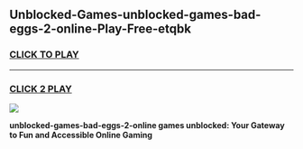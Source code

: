 
## Unblocked-Games-unblocked-games-bad-eggs-2-online-Play-Free-etqbk
<h3>
<a href="https://premium76.site?title=unblocked-games-bad-eggs-2-online&ref=22A">CLICK TO PLAY</a></h3>
<hr>

<h3>
<a href="https://premium76.site?title=unblocked-games-bad-eggs-2-online&ref=22A">CLICK 2 PLAY</a>
  
</h3>

<a href="https://premium76.site?title=unblocked-games-bad-eggs-2-online&ref=22A"><img src="https://clearcache.store/games.png"></a>


**unblocked-games-bad-eggs-2-online games unblocked: Your Gateway to Fun and Accessible Online Gaming**

